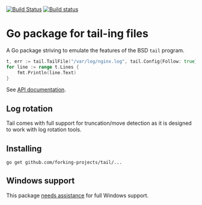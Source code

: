 [![Build Status](https://travis-ci.org/forking-projects/tail.svg)](https://travis-ci.org/forking-projects/tail)
[![Build status](https://ci.appveyor.com/api/projects/status/vrl3paf9md0a7bgk/branch/master?svg=true)](https://ci.appveyor.com/project/Nino-K/tail/branch/master)

# Go package for tail-ing files

A Go package striving to emulate the features of the BSD `tail` program. 

```Go
t, err := tail.TailFile("/var/log/nginx.log", tail.Config{Follow: true})
for line := range t.Lines {
    fmt.Println(line.Text)
}
```

See [API documentation](http://godoc.org/github.com/forking-projects/tail).

## Log rotation

Tail comes with full support for truncation/move detection as it is
designed to work with log rotation tools.

## Installing

    go get github.com/forking-projects/tail/...

## Windows support

This package [needs assistance](https://github.com/forking-projects/tail/labels/Windows) for full Windows support.
